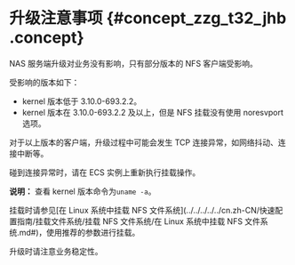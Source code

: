 # 升级注意事项 {#concept_zzg_t32_jhb .concept}

NAS 服务端升级对业务没有影响，只有部分版本的 NFS 客户端受影响。

受影响的版本如下：

-   kernel 版本低于 3.10.0-693.2.2。
-   kernel 版本在 3.10.0-693.2.2 及以上，但是 NFS 挂载没有使用 noresvport 选项。

对于以上版本的客户端，升级过程中可能会发生 TCP 连接异常，如网络抖动、连接中断等。

碰到连接异常时，请在 ECS 实例上重新执行挂载操作。

**说明：** 查看 kernel 版本命令为`uname -a`。

挂载时请参见[在 Linux 系统中挂载 NFS 文件系统](../../../../../cn.zh-CN/快速配置指南/挂载文件系统/挂载 NFS 文件系统/在 Linux 系统中挂载 NFS 文件系统.md#)，使用推荐的参数进行挂载。

升级时请注意业务稳定性。

